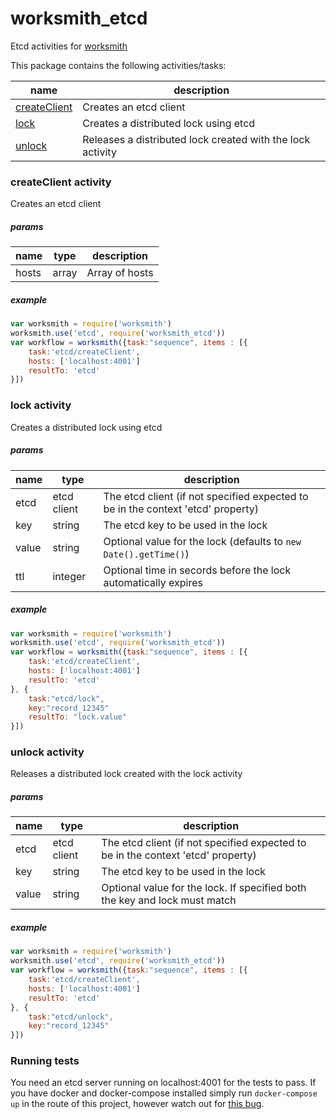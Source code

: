 # worksmith_etcd

Etcd activities for [worksmith](http://npmjs.com/package/worksmith)

This package contains the following activities/tasks:

name | description
--- | ---
[createClient](#createClient-activity) | Creates an etcd client
[lock](#lock-activity) | Creates a distributed lock using etcd
[unlock](#unlock-activity) | Releases a distributed lock created with the lock activity

### createClient activity
Creates an etcd client
##### params
name | type | description
--- | --- | ---
hosts | array | Array of hosts

##### example

```javascript
var worksmith = require('worksmith')
worksmith.use('etcd', require('worksmith_etcd'))
var workflow = worksmith({task:"sequence", items : [{
    task:'etcd/createClient',
    hosts: ['localhost:4001']
    resultTo: 'etcd'
}])
```

### lock activity
Creates a distributed lock using etcd
##### params
name | type | description
--- | --- | ---
etcd | etcd client | The etcd client (if not specified expected to be in the context 'etcd' property)
key | string | The etcd key to be used in the lock
value | string | Optional value for the lock (defaults to ```new Date().getTime()```)
ttl | integer | Optional time in secords before the lock automatically expires

##### example

```javascript
var worksmith = require('worksmith')
worksmith.use('etcd', require('worksmith_etcd'))
var workflow = worksmith({task:"sequence", items : [{
    task:'etcd/createClient',
    hosts: ['localhost:4001']
    resultTo: 'etcd'
}, {
    task:"etcd/lock",
    key:"record_12345"
    resultTo: "lock.value"
}])
```

### unlock activity
Releases a distributed lock created with the lock activity

##### params
name | type | description
--- | --- | ---
etcd | etcd client | The etcd client (if not specified expected to be in the context 'etcd' property)
key | string | The etcd key to be used in the lock
value | string | Optional value for the lock. If specified both the key and lock must match

##### example

```javascript
var worksmith = require('worksmith')
worksmith.use('etcd', require('worksmith_etcd'))
var workflow = worksmith({task:"sequence", items : [{
    task:'etcd/createClient',
    hosts: ['localhost:4001']
    resultTo: 'etcd'
}, {
    task:"etcd/unlock",
    key:"record_12345"
}])
```

### Running tests
You need an etcd server running on localhost:4001 for the tests to pass. If you have docker and docker-compose installed simply run ```docker-compose up``` in the route of this project, however watch out for [this bug](https://github.com/docker/compose/issues/919).

